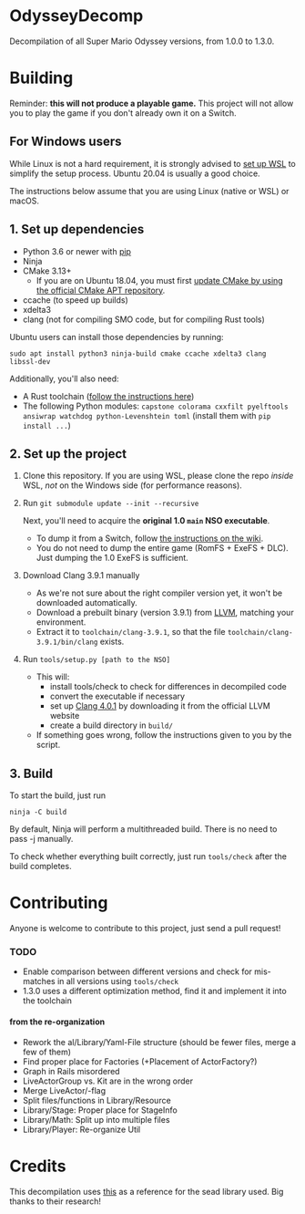 # OdysseyDecomp
Decompilation of all Super Mario Odyssey versions, from 1.0.0 to 1.3.0.

# Building

Reminder: **this will not produce a playable game.** This project will not allow you to play the game if you don't already own it on a Switch.

## For Windows users

While Linux is not a hard requirement, it is strongly advised to [set up WSL](https://docs.microsoft.com/en-us/windows/wsl/install-win10) to simplify the setup process. Ubuntu 20.04 is usually a good choice.

The instructions below assume that you are using Linux (native or WSL) or macOS.

## 1. Set up dependencies

* Python 3.6 or newer with [pip](https://pip.pypa.io/en/stable/installation/)
* Ninja
* CMake 3.13+
    * If you are on Ubuntu 18.04, you must first [update CMake by using the official CMake APT repository](https://apt.kitware.com/).
* ccache (to speed up builds)
* xdelta3
* clang (not for compiling SMO code, but for compiling Rust tools)

Ubuntu users can install those dependencies by running:

```shell
sudo apt install python3 ninja-build cmake ccache xdelta3 clang libssl-dev
```

Additionally, you'll also need:

* A Rust toolchain ([follow the instructions here](https://www.rust-lang.org/tools/install))
* The following Python modules: `capstone colorama cxxfilt pyelftools ansiwrap watchdog python-Levenshtein toml` (install them with `pip install ...`)

## 2. Set up the project

1. Clone this repository. If you are using WSL, please clone the repo *inside* WSL, *not* on the Windows side (for performance reasons).

2. Run `git submodule update --init --recursive`

    Next, you'll need to acquire the **original 1.0 `main` NSO executable**.

    * To dump it from a Switch, follow [the instructions on the wiki](https://zeldamods.org/wiki/Help:Dumping_games#Dumping_binaries_.28executable_files.29).
    * You do not need to dump the entire game (RomFS + ExeFS + DLC). Just dumping the 1.0 ExeFS is sufficient.

3. Download Clang 3.9.1 manually
    * As we're not sure about the right compiler version yet, it won't be downloaded automatically. 
    * Download a prebuilt binary (version 3.9.1) from [LLVM](https://releases.llvm.org/download.html#3.9.1), matching your environment.
    * Extract it to `toolchain/clang-3.9.1`, so that the file `toolchain/clang-3.9.1/bin/clang` exists.

4. Run `tools/setup.py [path to the NSO]`
    * This will:
        * install tools/check to check for differences in decompiled code
        * convert the executable if necessary
        * set up [Clang 4.0.1](https://releases.llvm.org/download.html#4.0.1) by downloading it from the official LLVM website
        * create a build directory in `build/`
    * If something goes wrong, follow the instructions given to you by the script.

## 3. Build

To start the build, just run

```shell
ninja -C build
```

By default, Ninja will perform a multithreaded build. There is no need to pass -j manually.

To check whether everything built correctly, just run `tools/check` after the build completes.

# Contributing
Anyone is welcome to contribute to this project, just send a pull request!

### TODO
- Enable comparison between different versions and check for mis-matches in all versions using `tools/check`
- 1.3.0 uses a different optimization method, find it and implement it into the toolchain

#### from the re-organization
- Rework the al/Library/Yaml-File structure (should be fewer files, merge a few of them)
- Find proper place for Factories (+Placement of ActorFactory?)
- Graph in Rails misordered
- LiveActorGroup vs. Kit are in the wrong order
- Merge LiveActor/-flag
- Split files/functions in Library/Resource
- Library/Stage: Proper place for StageInfo
- Library/Math: Split up into multiple files
- Library/Player: Re-organize Util

# Credits
This decompilation uses [this](https://github.com/open-ead/sead) as a reference for the sead library used. Big thanks to their research!
